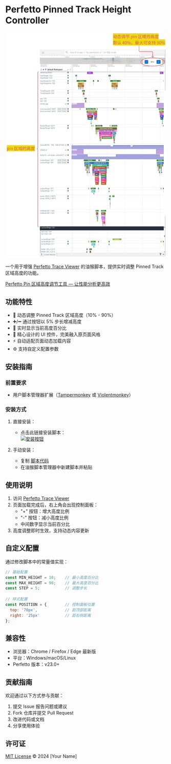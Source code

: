 # Perfetto Pinned Track Height Controller

![Screenshot](./perfetto_pin.png)

一个用于增强 [Perfetto Trace Viewer](https://ui.perfetto.dev/) 的油猴脚本，提供实时调整 Pinned Track 区域高度的功能。

[Perfetto Pin 区域高度调节工具 — 让性能分析更高效](https://www.wolai.com/tTBehPGCLqHvopuUUujX6M)

## 功能特性

- 📏 动态调整 Pinned Track 区域高度（10% - 90%）
- ➕/➖ 通过按钮以 5% 步长增减高度
- 🔄 实时显示当前高度百分比
- 🎨 精心设计的 UI 控件，完美融入原页面风格
- ⚡ 自动适配页面动态加载内容
- ⚙️ 支持自定义配置参数

## 安装指南

### 前置要求
- 用户脚本管理器扩展（[Tampermonkey](https://www.tampermonkey.net/) 或 [Violentmonkey](https://violentmonkey.github.io/)）

### 安装方式
1. 直接安装：
   - 点击此链接安装脚本：  
     [![安装按钮](https://img.shields.io/badge/Install%20Script-Latest-blue)](https://greasyfork.org/zh-CN/scripts/531117-perfetto-pin-%E5%8C%BA%E5%9F%9F%E9%AB%98%E5%BA%A6%E8%B0%83%E6%95%B4)

2. 手动安装：
   - 复制 [脚本代码](./perfetto.js)
   - 在油猴脚本管理器中新建脚本并粘贴

## 使用说明

1. 访问 [Perfetto Trace Viewer](https://ui.perfetto.dev/)
2. 页面加载完成后，右上角会出现控制面板：
   - "+" 按钮：增大高度比例
   - "-" 按钮：减小高度比例
   - 中间数字显示当前百分比
3. 高度调整即时生效，支持动态内容更新

## 自定义配置

通过修改脚本中的常量值实现：

```javascript
// 基础配置
const MIN_HEIGHT = 10;    // 最小高度百分比
const MAX_HEIGHT = 90;    // 最大高度百分比
const STEP = 5;           // 调整步长

// 样式配置
const POSITION = {        // 控制面板位置
  top: '70px',            // 距顶部距离
  right: '25px'           // 距右侧距离
};
```

## 兼容性

- 浏览器：Chrome / Firefox / Edge 最新版
- 平台：Windows/macOS/Linux
- Perfetto 版本：v23.0+

## 贡献指南

欢迎通过以下方式参与贡献：

1. 提交 Issue 报告问题或建议
2. Fork 仓库并提交 Pull Request
3. 改进代码或文档
4. 分享使用体验

## 许可证

[MIT License](LICENSE) © 2024 [Your Name]